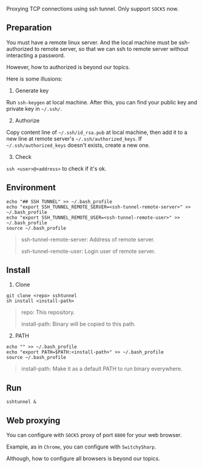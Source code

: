 Proxying TCP connections using ssh tunnel. Only support `SOCK5` now.

## Preparation

You must have a remote linux server. And the local machine must be ssh-authorized to remote server, so that we can ssh to remote server without interacting a password.

However, how to authorized is beyond our topics.

Here is some illusions:

1. Generate key

Run `ssh-keygen` at local machine.
After this, you can find your public key and private key in `~/.ssh/`.

2. Authorize

Copy content line of `~/.ssh/id_rsa.pub` at local machine, then add it to a new line at remote server's `~/.ssh/authorized_keys`. If `~/.ssh/authorized_keys` doesn't exists, create a new one.

3. Check

`ssh <user>@<address>` to check if it's ok.

## Environment

```
echo "## SSH TUNNEL" >> ~/.bash_profile
echo "export SSH_TUNNEL_REMOTE_SERVER=<ssh-tunnel-remote-server>" >> ~/.bash_profile
echo "export SSH_TUNNEL_REMOTE_USER=<ssh-tunnel-remote-user>" >> ~/.bash_profile
source ~/.bash_profile
```
> ssh-tunnel-remote-server: Address of remote server.
>
> ssh-tunnel-remote-user: Login user of remote server.

## Install

1. Clone
```
git clone <repo> sshtunnel
sh install <install-path>
```

> repo: This repository.
>
> install-path: Binary will be copied to this path.

2. PATH

```
echo "" >> ~/.bash_profile
echo "export PATH=$PATH:<install-path>" >> ~/.bash_profile
source ~/.bash_profile
```

> install-path: Make it as a default PATH to run binary everywhere.

## Run

```
sshtunnel &
```

## Web proxying

You can configure with `SOCK5` proxy of port `8800` for your web browser.

Example, as in `Chrome`, you can configure with `SwitchySharp`.

Although, how to configure all browsers is beyond our topics.
